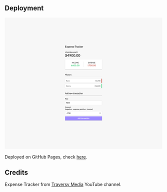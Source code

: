 ## Deployment

![Expense Tracker Screenshot](expense-tracker.png)

Deployed on GitHub Pages, check [here](https://rdpfeifle.github.io/expense-tracker-react).

## Credits

Expense Tracker from [Traversy Media](https://www.youtube.com/watch?v=XuFDcZABiDQ&list=PLillGF-RfqbY3c2r0htQyVbDJJoBFE6Rb) YouTube channel.
